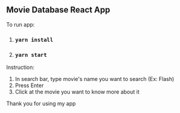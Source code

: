 ## Movie Database React App

To run app:

1.   ### `yarn install`
2.   ### `yarn start` 

Instruction:

1. In search bar, type movie's name you want to search (Ex: Flash)
2. Press Enter
3. Click at the movie you want to know more about it

Thank you for using my app
